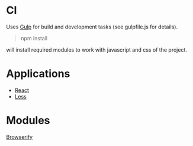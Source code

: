 # CI
Uses [Gulp](http://gulpjs.com/) for build and development tasks (see gulpfile.js for details).

  > npm install

will install required modules to work with javascript and css of the project.

# Applications

 * [React](http://facebook.github.io/react/)
 * [Less](http://lesscss.org/)

# Modules

[Browserify](http://browserify.org/)
